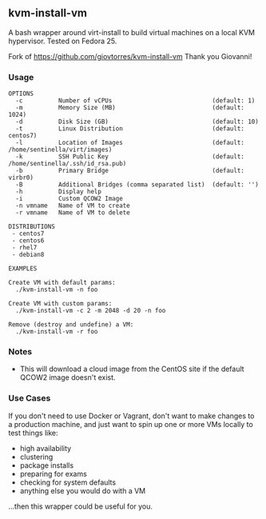 ## kvm-install-vm

A bash wrapper around virt-install to build virtual machines on a local KVM
hypervisor.  Tested on Fedora 25.

Fork of https://github.com/giovtorres/kvm-install-vm
Thank you Giovanni!

### Usage

```
OPTIONS
  -c          Number of vCPUs                            (default: 1)
  -m          Memory Size (MB)                           (default: 1024)
  -d          Disk Size (GB)                             (default: 10)
  -t          Linux Distribution                         (default: centos7)
  -l          Location of Images                         (default: /home/sentinella/virt/images)
  -k          SSH Public Key                             (default: /home/sentinella/.ssh/id_rsa.pub)
  -b          Primary Bridge                             (default: virbr0)
  -B          Additional Bridges (comma separated list)  (default: '')
  -h          Display help
  -i          Custom QCOW2 Image
  -n vmname   Name of VM to create
  -r vmname   Name of VM to delete

DISTRIBUTIONS
 - centos7
 - centos6
 - rhel7
 - debian8

EXAMPLES

Create VM with default params:
  ./kvm-install-vm -n foo

Create VM with custom params:
  ./kvm-install-vm -c 2 -m 2048 -d 20 -n foo

Remove (destroy and undefine) a VM:
  ./kvm-install-vm -r foo
```

### Notes

- This will download a cloud image from the CentOS site if the default QCOW2
  image doesn't exist.

### Use Cases

If you don't need to use Docker or Vagrant, don't want to make changes to a
production machine, and just want to spin up one or more VMs locally to test
things like:

- high availability
- clustering
- package installs
- preparing for exams
- checking for system defaults
- anything else you would do with a VM

...then this wrapper could be useful for you.
